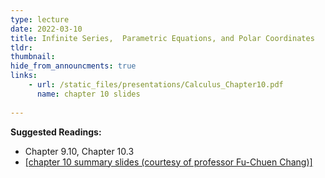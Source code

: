 ```yaml
---
type: lecture
date: 2022-03-10
title: Infinite Series,  Parametric Equations, and Polar Coordinates
tldr: 
thumbnail: 
hide_from_announcments: true
links: 
    - url: /static_files/presentations/Calculus_Chapter10.pdf
      name: chapter 10 slides
      
---
```

**Suggested Readings:**
- Chapter 9.10, Chapter 10.3
- [[chapter 10 summary slides (courtesy of professor Fu-Chuen Chang)]](/nsysu-EE1004A/static_files/presentations/Chap10_Summary.pdf)
